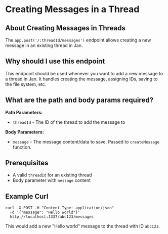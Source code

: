 
  
  

# **Creating Messages in a Thread**

## About Creating Messages in Threads

The `app.post('/:threadId/messages')` endpoint allows creating a new message in an existing thread in Jan.

## Why should I use this endpoint

This endpoint should be used whenever you want to add a new message to a thread in Jan. It handles creating the message, assigning IDs, saving to the file system, etc.

## What are the path and body params required?

**Path Parameters:**

- `threadId` - The ID of the thread to add the message to

**Body Parameters:**

- `message` - The message content/data to save. Passed to `createMessage` function.

## Prerequisites

- A valid `threadId` for an existing thread
- Body parameter with `message` content 

## Example Curl

```
curl -X POST -H "Content-Type: application/json" 
  -d '{"message": "Hello world"}' 
  http://localhost:1337/abc123/messages
```

This would add a new "Hello world" message to the thread with ID `abc123`.


  
  